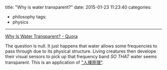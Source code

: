 title: "Why is water transparent?"
date: 2015-01-23 11:23:40
categories:
- philosophy
tags:
- physics
---

[Why Is Water Transparent? - Quora](http://www.quora.com/Why-is-water-transparent)

The question is null.
It just happens that water allows some frequencies to pass through due to its physical structure. Living creatures then develope their visual sensors to pick up that frequency band _SO THAT_ water seems transparent.
This is an application of ["人擇原理"](https://www.google.com.hk/webhp?sourceid=chrome-instant&ion=1&espv=2&ie=UTF-8#q=%E4%BA%BA%E6%93%87%E5%8E%9F%E7%90%86).
